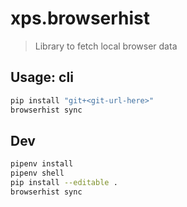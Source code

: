 # xps.browserhist

> Library to fetch local browser data

## Usage: cli
```sh
pip install "git+<git-url-here>"
browserhist sync
```


## Dev
```sh
pipenv install
pipenv shell
pip install --editable .
browserhist sync
```
